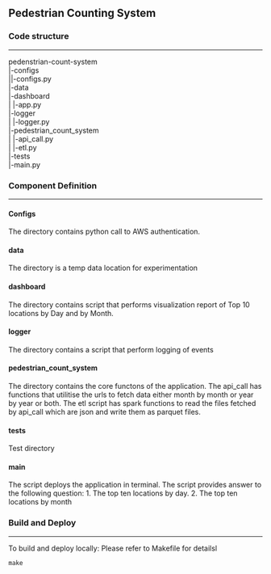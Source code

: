 
## Pedestrian Counting System

### Code structure
---
pedenstrian-count-system  
    |-configs  
    ||-configs.py   
    |-data  
    |-dashboard  
    |   |-app.py  
    |-logger  
    |   |-logger.py  
    |-pedestrian_count_system  
    |   |-api_call.py  
    |   |-etl.py  
    |-tests  
    |-main.py  

### Component Definition
---
#### Configs
The directory contains python call to AWS authentication.

#### data
The directory is a temp data location for experimentation

#### dashboard
The directory contains script that performs visualization report of Top 10 locations by Day and by Month.

#### logger
The directory contains a script that perform logging of events

#### pedestrian_count_system
The directory contains the core functons of the application. The api_call has functions that utilitise the urls to fetch data either month by month or year by year or both. The etl script has spark functions to read the files fetched by api_call which are json and write them as parquet files.

#### tests
Test directory

#### main
The script deploys the application in terminal. The script provides answer to the following question:
    1. The top ten locations by day.
    2. The top ten locations by month

### Build and Deploy
---
To build and deploy locally: Please refer to Makefile for detailsl
```shell
make
```
